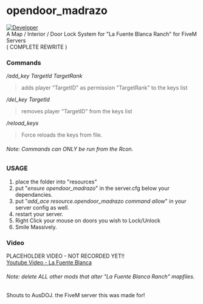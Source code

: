 # opendoor_madrazo  
[![Developer](https://img.shields.io/badge/Developer-WiPAFiveM-BADA55)](https://whatisprojectawesome.com)  
A Map / Interior / Door Lock System for "La Fuente Blanca Ranch" for FiveM Servers  
( COMPLETE REWRITE )    
### Commands  
*/add_key TargetId TargetRank*  
>adds player "TargetID" as permission "TargetRank" to the keys list  
  
*/del_key TargetId*  
>removes player "TargetID" from the keys list  
  
*/reload_keys*  
>Force reloads the keys from file. 

###### Note: Commands can ONLY be run from the Rcon.  
  
### USAGE  
1. place the folder into "resources"  
2. put "_ensure opendoor_madrazo_" in the server.cfg below your dependancies.
3. put "_add_ace resource.opendoor_madrazo command allow_" in your server config as well.  
4. restart your server.  
5. Right Click your mouse on doors you wish to Lock/Unlock  
6. Smile Massively.

### Video  
PLACEHOLDER VIDEO - NOT RECORDED YET!!  
[Youtube Video - La Fuente Blanca](https://www.youtube.com/watch?v=QNyRdL9qnAs)  
  
###### Note: delete ALL other mods that alter "La Fuente Blanca Ranch" mapfiles.    
Shouts to AusDOJ. the FiveM server this was made for!  
